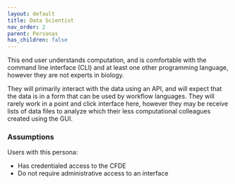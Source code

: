 ```yaml
---
layout: default
title: Data Scientist
nav_order: 2
parent: Personas
has_children: false
---
```


This end user understands computation, and is comfortable with the command line interface (CLI) and at least one other programming language, however they are not experts in biology.

They will primarily interact with the data using an API, and will expect that the data is in a form that can be used by workflow languages. They will rarely work in a point and click interface here, however they may be receive lists of data files to analyze which their less computational colleagues created using the GUI.

### Assumptions

Users with this persona:

-   Has credentialed access to the CFDE
-   Do not require administrative access to an interface
